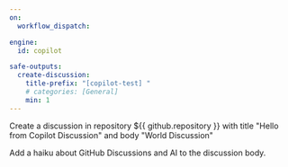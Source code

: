 ```yaml
---
on:
  workflow_dispatch:

engine: 
  id: copilot

safe-outputs:
  create-discussion:
    title-prefix: "[copilot-test] "
    # categories: [General]
    min: 1
---
```


Create a discussion in repository ${{ github.repository }} with title "Hello from Copilot Discussion" and body "World Discussion"

Add a haiku about GitHub Discussions and AI to the discussion body.